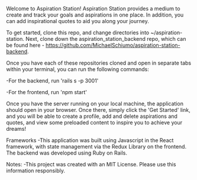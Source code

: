 Welcome to Aspiration Station! Aspiration Station provides a medium to create and track your goals and aspirations in one place. In addition, you can add inspirational quotes to aid you along your journey.

To get started, clone this repo, and change directories into ~/aspiration-station. Next, clone down the aspiration_station_backend repo, which can be found here - https://github.com/MichaelSchiumo/aspiration-station-backend.

Once you have each of these repositories cloned and open in separate tabs within your terminal, you can run the following commands:

  -For the backend, run 'rails s -p 3001'
  
  -For the frontend, run 'npm start'


  Once you have the server running on your local machine, the application should open in your browser. Once there, simply click the 'Get Started' link, and you will be able to create a profile, add and delete aspirations and quotes, and view some preloaded content to inspire you to achieve your dreams!


  Frameworks
  -This application was built using Javascript in the React framework, with state management via the Redux Library on the frontend. The backend was developed using Ruby on Rails.





  Notes:
  -This project was created with an MIT License. Please use this information responsibly.
